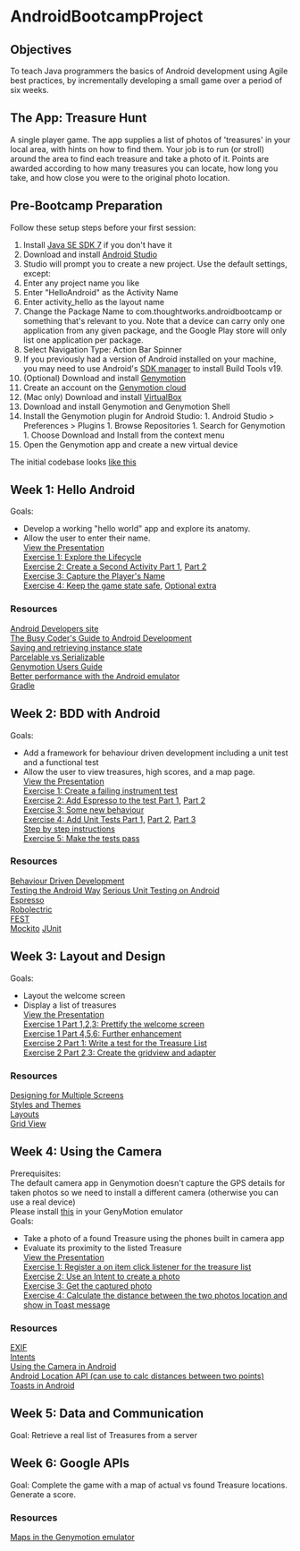 AndroidBootcampProject
======================

## Objectives
To teach Java programmers the basics of Android development using Agile best practices, by incrementally developing a small game over a period of six weeks.

## The App: Treasure Hunt
A single player game. The app supplies a list of photos of 'treasures' in your local area, with hints on how to find them. Your job is to run (or stroll) around the area to find each treasure and take a photo of it. Points are awarded according to how many treasures you can locate, how long you take, and how close you were to the original photo location.

## Pre-Bootcamp Preparation

Follow these setup steps before your first session:

1. Install [Java SE SDK 7](http://www.oracle.com/technetwork/java/javase/downloads/index.html) if you don't have it
1. Download and install [Android Studio](http://tools.android.com/download/studio/canary)
1. Studio will prompt you to create a new project. Use the default settings, except:
  1. Enter any project name you like
  1. Enter "HelloAndroid" as the Activity Name
  1. Enter activity_hello as the layout name
  1. Change the Package Name to com.thoughtworks.androidbootcamp or something that's relevant to you. Note that a device can carry only one application from any given package, and the Google Play store will only list one application per package.
  1. Select Navigation Type: Action Bar Spinner
1. If you previously had a version of Android installed on your machine, you may need to use Android's [SDK manager](http://developer.android.com/tools/help/sdk-manager.html) to install Build Tools v19.
1. (Optional) Download and install [Genymotion](https://cloud.genymotion.com/page/launchpad/download/)
  1. Create an account on the [Genymotion cloud](https://cloud.genymotion.com/page/customer/login/)
  1. (Mac only) Download and install [VirtualBox](https://www.virtualbox.org/wiki/Downloads)
  1. Download and install Genymotion and Genymotion Shell
  1. Install the Genymotion plugin for Android Studio:
    1. Android Studio > Preferences > Plugins
    1. Browse Repositories
    1. Search for Genymotion
    1. Choose Download and Install from the context menu
  1. Open the Genymotion app and create a new virtual device

The initial codebase looks [like this](https://github.com/macosgrove/AndroidBootcampProject/tree/v0)

## Week 1: Hello Android
Goals: 
 * Develop a working "hello world" app and explore its anatomy.
 * Allow the user to enter their name.  
[View the Presentation](http://prezi.com/jibn_vzm9rml/?utm_campaign=share&utm_medium=copy)  
[Exercise 1: Explore the Lifecycle](https://github.com/macosgrove/AndroidBootcampProject/commit/bd381649f0981bc9d74b90af2389acc364f16914)  
[Exercise 2: Create a Second Activity Part 1](https://github.com/macosgrove/AndroidBootcampProject/commit/f794de4638037308e2100b5bf73043df89540231),
[Part 2](https://github.com/macosgrove/AndroidBootcampProject/commit/173f178c6a933500e047120ce2f94b8046d927a7)  
[Exercise 3: Capture the Player's Name](https://github.com/macosgrove/AndroidBootcampProject/commit/1716a164608a5710869d36562379d0203dfc2b64)  
[Exercise 4: Keep the game state safe](https://github.com/macosgrove/AndroidBootcampProject/commit/50e7ab9107659897a733298e2504c14578ba85c9),
[Optional extra](https://github.com/macosgrove/AndroidBootcampProject/commit/2059476941cedb19db271ee68140b844a7404998)  

### Resources
[Android Developers site](http://developer.android.com/develop/index.html)  
[The Busy Coder's Guide to Android Development](http://commonsware.com/Android/)  
[Saving and retrieving instance state](http://www.intertech.com/Blog/saving-and-retrieving-android-instance-state-part-1/)  
[Parcelable vs Serializable](http://www.developerphil.com/parcelable-vs-serializable/)  
[Genymotion Users Guide](https://cloud.genymotion.com/page/doc/)  
[Better performance with the Android emulator](http://stackoverflow.com/questions/2662650/making-the-android-emulator-run-faster)  
[Gradle](http://www.gradle.org/)  

## Week 2: BDD with Android
Goals: 
 * Add a framework for behaviour driven development including a unit test and a functional test
 * Allow the user to view treasures, high scores, and a map page.  
[View the Presentation](http://prezi.com/78y82u9ld2yy/?utm_campaign=share&utm_medium=copy)  
[Exercise 1: Create a failing instrument test](https://github.com/macosgrove/AndroidBootcampProject/commit/9f5d25952ac48d4e6c9ea5a0345c1ece2c43ddae)  
[Exercise 2: Add Espresso to the test Part 1](https://github.com/macosgrove/AndroidBootcampProject/commit/5d137c44445bdcc97bb02a53246a3fe6f44a1915),
[Part 2](https://github.com/macosgrove/AndroidBootcampProject/commit/6a10373f167e709c907797aa00953ee899bd8ed2)  
[Exercise 3: Some new behaviour](https://github.com/macosgrove/AndroidBootcampProject/commit/ff41e46f18da9ab904607f62a766368459b78db2)  
[Exercise 4: Add Unit Tests Part 1,](https://github.com/macosgrove/AndroidBootcampProject/commit/816cc9f7dc56a3d3d09b040891992d336f6bc277)
[Part 2,](https://github.com/macosgrove/AndroidBootcampProject/commit/527d923d5f9d0fe8072422b72c56ba01ee9e5d1c) 
[Part 3](https://github.com/macosgrove/AndroidBootcampProject/commit/0549ce579badab5c61b150f71b7bfd0faaf36243)  
[Step by step instructions](https://github.com/macosgrove/AndroidBootcampProject/blob/master/BDDinAS.md)  
[Exercise 5: Make the tests pass](https://github.com/macosgrove/AndroidBootcampProject/commit/9ef2627ff2e6e40b4d526ba604aadba9bbf128e9)  

### Resources
[Behaviour Driven Development](http://dannorth.net/introducing-bdd/)  
[Testing the Android Way](http://blog.bignerdranch.com/2583-testing-the-android-way/) 
[Serious Unit Testing on Android](http://eclipsesource.com/blogs/2012/06/15/serious-unit-testing-on-android/)  
[Espresso](https://code.google.com/p/android-test-kit/wiki/Espresso)  
[Robolectric](http://robolectric.org/)  
[FEST](http://square.github.io/fest-android/)    
[Mockito](https://code.google.com/p/mockito/) 
[JUnit](https://github.com/junit-team/junit/wiki)  
   
## Week 3: Layout and Design
Goals: 
 * Layout the welcome screen
 * Display a list of treasures  
[View the Presentation](http://prezi.com/v9yrnlv2yerk/?utm_campaign=share&utm_medium=copy&rc=ex0share)  
[Exercise 1 Part 1,2,3: Prettify the welcome screen](https://github.com/ThoughtWorksAustralia/AndroidBootcampProject/commit/ff34f3207670a7713621aad9814eb367c72cb9e5)  
[Exercise 1 Part 4,5,6: Further enhancement](https://github.com/ThoughtWorksAustralia/AndroidBootcampProject/commit/db5dbfcbf49251a0b4b8debc622b91c9e18bbb99)  
[Exercise 2 Part 1: Write a test for the Treasure List](https://github.com/ThoughtWorksAustralia/AndroidBootcampProject/commit/4fa78d569cda9687481846eea6d5662de50d440c)  
[Exercise 2 Part 2,3: Create the gridview and adapter](https://github.com/ThoughtWorksAustralia/AndroidBootcampProject/commit/4fa78d569cda9687481846eea6d5662de50d440c)  

### Resources
[Designing for Multiple Screens](http://developer.android.com/training/multiscreen/index.html)  
[Styles and Themes](http://developer.android.com/guide/topics/ui/themes.html)  
[Layouts](http://developer.android.com/guide/topics/ui/declaring-layout.html)  
[Grid View](http://developer.android.com/guide/topics/ui/layout/gridview.html)  

## Week 4: Using the Camera
Prerequisites:  
The default camera app in Genymotion doesn't capture the GPS details for taken photos so we need to install a different camera (otherwise you can use a real device)  
Please install [this](https://play.google.com/store/apps/details?id=com.magix.camera_mx) in your GenyMotion emulator  
Goals:  
 * Take a photo of a found Treasure using the phones built in camera app  
 * Evaluate its proximity to the listed Treasure  
[View the Presentation](http://prezi.com/cvbktfttlnj4/?utm_campaign=share&utm_medium=copy&rc=ex0share)  
[Exercise 1: Register a on item click listener for the treasure list](https://github.com/ThoughtWorksAustralia/AndroidBootcampProject/commit/2499eac0bdb27ae576bbec69a480ac5080e99e65)  
[Exercise 2: Use an Intent to create a photo](https://github.com/ThoughtWorksAustralia/AndroidBootcampProject/commit/205897d08c958d37e42f908bc1634dcc319a0c08)  
[Exercise 3: Get the captured photo](https://github.com/ThoughtWorksAustralia/AndroidBootcampProject/commit/d53461cd1d33c4b87c634ffdb36e1abcb589d2f4)  
[Exercise 4: Calculate the distance between the two photos location and show in Toast message](https://github.com/ThoughtWorksAustralia/AndroidBootcampProject/commit/8f12a82aa5541fdf568b5f64127b5ccd558a6e62)  

### Resources  
[EXIF](http://en.wikipedia.org/wiki/Exchangeable_image_file_format)  
[Intents](http://developer.android.com/guide/components/intents-filters.html)  
[Using the Camera in Android](http://developer.android.com/guide/topics/media/camera.html)    
[Android Location API (can use to calc distances between two points)](http://developer.android.com/reference/android/location/Location.html)  
[Toasts in Android](http://developer.android.com/guide/topics/ui/notifiers/toasts.html)  

## Week 5: Data and Communication
Goal: Retrieve a real list of Treasures from a server

## Week 6: Google APIs
Goal: Complete the game with a map of actual vs found Treasure locations. Generate a score.

### Resources
[Maps in the Genymotion emulator](http://www.webupd8.org/2013/11/android-x86-emulator-genymotion-20.html)

